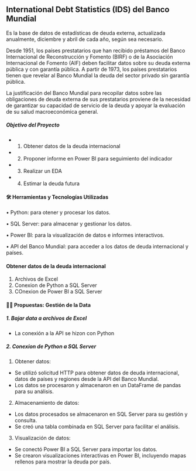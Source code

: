 ## International Debt Statistics (IDS) del Banco Mundial

Es la base de datos de estadísticas de deuda externa, actualizada anualmente, diciembre y abril de cada año, según sea necesario. 

Desde 1951, los países prestatarios que han recibido préstamos del Banco Internacional de Reconstrucción y Fomento (BIRF) o de la Asociación Internacional de Fomento (AIF) deben facilitar datos sobre su deuda externa pública y con garantía pública. A partir de 1973, los países prestatarios tienen que revelar al Banco Mundial la deuda del sector privado sin garantía pública. 

La justificación del Banco Mundial para recopilar datos sobre las obligaciones de deuda externa de sus prestatarios proviene de la necesidad de garantizar su capacidad de servicio de la deuda y apoyar la evaluación de su salud macroeconómica general. 

##### Objetivo del Proyecto
+ 1. Obtener datos de la deuda internacional  
+ 2. Proponer informe en Power BI para seguimiento del indicador
+ 3. Realizar un EDA
+ 4. Estimar la deuda futura

#### 🛠️ Herramientas y Tecnologías Utilizadas
• Python: para otener y procesar los datos.

• SQL Server: para almacenar y gestionar los datos.

•	Power BI: para la visualización de datos e informes interactivos.

•	API del Banco Mundial: para acceder a los datos de deuda internacional y países.

#### Obtener datos de la deuda internacional  
1.   Archivos de Excel
2.   Conexion de Python a SQL Server
3.   COnexion de Power BI a SQL Server

#### 🚶‍♀️ Propuestas: Gestión de la Data 

##### 1. Bajar data a archivos de Excel
- La conexión a la API se hizon con Python

   
##### 2. Conexion de Python a SQL Server
 

1.	Obtener datos:

- Se utilizó solicitud HTTP para obtener datos de deuda internacional, datos de países y regiones desde la API del Banco Mundial.
- Los datos se procesaron y almacenaron en un DataFrame de pandas para su análisis.

2.	Almacenamiento de datos:
- Los datos procesados se almacenaron en SQL Server para su gestión y consulta.
- Se creó una tabla combinada en SQL Server para facilitar el análisis.
  
3.	Visualización de datos:
- Se conectó Power BI a SQL Server para importar los datos.
- Se crearon visualizaciones interactivas en Power BI, incluyendo mapas rellenos para mostrar la deuda por país.


